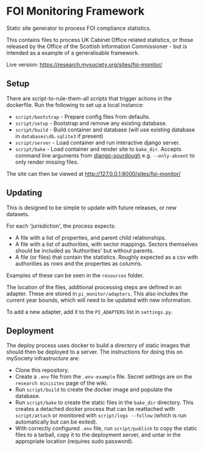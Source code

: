 # FOI Monitoring Framework

Static site generator to process FOI compliance statistics. 

This contains files to process UK Cabinet Office related statistics, or those released by the Office of the Scottish Information Commissioner - but is intended as a example of a generalisable framework. 

Live version: https://research.mysociety.org/sites/foi-monitor/

## Setup

There are script-to-rule-them-all scripts that trigger actions in the dockerfile.
Run the following to set up a local instance:

* `script/bootstrap` - Prepare config files from defaults.
* `script/setup` - Bootstrap and remove any existing database.
* `script/build` - Build container and database (will use existing database in `databases\db.sqlite3` if present)
* `script/server` - Load container and run interactive django server.
* `script/bake` - Load container and render site to `bake_dir`. Accepts command line arguments from [django-sourdough](https://www.github.com/ajparsons/django-sourdough) e.g. `--only-absent` to only render missing files.

The site can then be viewed at http://127.0.0.1:8000/sites/foi-monitor/

## Updating

This is designed to be simple to update with future releases, or new datasets. 

For each 'jurisdiction', the process expects:

- A file with a list of properties, and parent child relationships.
- A file with a list of authorities, with sector mappings. Sectors themselves should be included as 'Authorities' but without parents.
- A file (or files) that contain the statistics. Roughly expected as a csv with authorities as rows and the properties as columns. 

Examples of these can be seen in the `resources` folder. 

The location of the files, additional processing steps are defined in an adapter. These are stored in `pi_monitor/adapters`. This also includes the current year bounds, which will need to be updated with new information. 

To add a new adapter, add it to the `PI_ADAPTERS` list in `settings.py`.

## Deployment

The deploy process uses docker to build a directory of static images that should then be deployed to a server. The instructions for doing this on mySociety infrastructure are:

* Clone this repository.
* Create a `.env` file from the `.env-example` file. Secret settings are on the `research minisites` page of the wiki. 
* Run `script/build` to create the docker image and populate the database.
* Run `script/bake` to create the static files in the `bake_dir` directory. This creates a detached docker process that can be reattached with `script/attach` or monitored with `script/logs --follow` (which is run automatically but can be exited).
* With correctly configured `.env` file, run `script/publish` to copy the static files to a tarball, copy it to the deployment server, and untar in the appropriate location (requires sudo password).